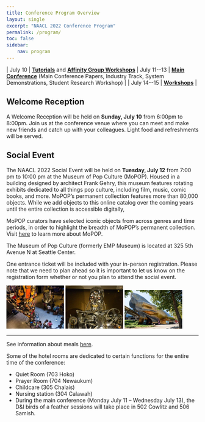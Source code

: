 ```yaml
---
title: Conference Program Overview
layout: single
excerpt: "NAACL 2022 Conference Program"
permalink: /program/
toc: false
sidebar:
    nav: program
---
```


| July 10 | [**Tutorials**](/program/tutorials/) and [**Affinity Group Workshops**](/program/affinity/)
| July 11--13 | [**Main Conference**](/program/schedule/) (Main Conference Papers, Industry Track, System Demonstrations, Student Research Workshop) |
| July 14--15 | [**Workshops**](/program/workshops/) |

## Welcome Reception

A Welcome Reception will be held on **Sunday, July 10** from 6:00pm to 8:00pm. Join us at the
conference venue where you can meet and make new friends and catch up with your colleagues. Light
food and refreshments will be served.

## Social Event

The NAACL 2022 Social Event will be held on **Tuesday, July 12** from 7:00 pm to 10:00 pm at the
Museum of Pop Culture (MoPOP). Housed in a building designed by architect Frank Gehry, this
museum features rotating exhibits dedicated to all things pop culture, including film, music, comic
books, and more. MoPOP’s permanent collection features more than 80,000 objects. While we add
objects to this online catalog over the coming years until the entire collection is accessible digitally,

MoPOP curators have selected iconic objects from across genres and time periods, in order to highlight
the breadth of MoPOP’s permanent collection. Visit [here](https://www.mopop.org/collection/highlights/) to learn more about MoPOP.

The Museum of Pop Culture (formerly EMP Museum) is located at 325 5th Avenue N at Seattle Center.

One entrance ticket will be included with your in-person registration. Please note that we need to plan
ahead so it is important to let us know on the registration form whether or not you plan to attend the
social event.

<img src="../../assets/images/mopop1.jpeg" alt="MoPop1" width="30%">
<img src="../../assets/images/mopop2.jpeg" alt="MoPop2" width="30%">
<img src="../../assets/images/mopop3.jpeg" alt="MoPop3" width="30%">

<hr/>

See information about meals [here](/venue/#meals).

Some of the hotel rooms are dedicated to certain functions for the entire time of the conference:

- Quiet Room (703 Hoko)
- Prayer Room (704 Newaukum)
- Childcare (305 Chalais)
- Nursing station (304 Calawah)
- During the main conference (Monday July 11 – Wednesday July 13), the D&I birds of a feather sessions will take place in 502 Cowlitz and 506 Samish.
